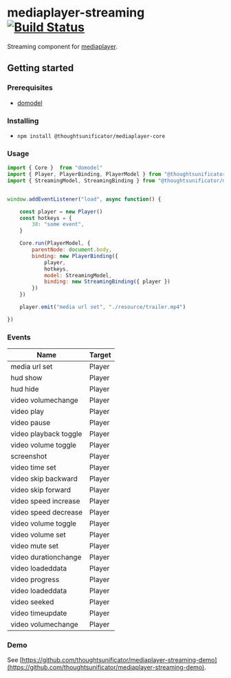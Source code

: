 # mediaplayer-streaming [![Build Status](https://travis-ci.com/thoughtsunificator/mediaplayer-streaming.svg?branch=master)](https://travis-ci.com/thoughtsunificator/mediaplayer-streaming)

Streaming component for [mediaplayer](https://github.com/thoughtsunificator/mediaplayer).

## Getting started

### Prerequisites

- [domodel](https://github.com/thoughtsunificator/domodel)

### Installing

- ``npm install @thoughtsunificator/mediaplayer-core``

### Usage

```javascript
import { Core }  from "domodel"
import { Player, PlayerBinding, PlayerModel } from "@thoughtsunificator/mediaplayer-core"
import { StreamingModel, StreamingBinding } from "@thoughtsunificator/mediaplayer-streaming"


window.addEventListener("load", async function() {

	const player = new Player()
	const hotkeys = {
		38: "some event",
	}

	Core.run(PlayerModel, {
		parentNode: document.body,
		binding: new PlayerBinding({
			player,
			hotkeys,
			model: StreamingModel,
			binding: new StreamingBinding({ player })
		})
	})

	player.emit("media url set", "./resource/trailer.mp4")

})

```

### Events

| Name                      | Target      
| --------------------------|---------------------
| media url set             | Player
| hud show                  | Player
| hud hide                  | Player   
| video volumechange        | Player        
| video play                | Player     
| video pause               | Player
| video playback toggle     | Player
| video volume toggle       | Player
| screenshot                | Player
| video time set            | Player
| video skip backward       | Player
| video skip forward        | Player
| video speed increase      | Player
| video speed decrease      | Player
| video volume toggle       | Player
| video volume set          | Player
| video mute set            | Player
| video durationchange      | Player
| video loadeddata          | Player
| video progress            | Player
| video loadeddata          | Player
| video seeked              | Player
| video timeupdate          | Player
| video volumechange        | Player

### Demo

See [https://github.com/thoughtsunificator/mediaplayer-streaming-demo](https://github.com/thoughtsunificator/mediaplayer-streaming-demo).
